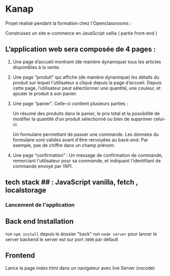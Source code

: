 # Kanap #
Projet réalisé pendant la formation chez l'Openclassrooms :

Construisez un site e-commerce en JavaScript vallia ( partie front-end )

## L’application web sera composée de 4 pages :
1. Une page d’accueil montrant (de manière dynamique) tous les articles disponibles à 
la vente.

2. Une page “produit” qui affiche (de manière dynamique) les détails du produit sur
lequel l'utilisateur a cliqué depuis la page d’accueil. Depuis cette page, l’utilisateur
peut sélectionner une quantité, une couleur, et ajouter le produit à son panier.

3. Une page “panier”. Celle-ci contient plusieurs parties :

    Un résumé des produits dans le panier, le prix total et la possibilité de
modifier la quantité d’un produit sélectionné ou bien de supprimer celui-ci.

    Un formulaire permettant de passer une commande. Les données du
formulaire sont validés avant d'être renvoyées au
back-end. Par exemple, pas de chiffre dans un champ prénom.

4. Une page “confirmation” :
Un message de confirmation de commande, remerciant l'utilisateur pour sa
commande, et indiquant l'identifiant de commande envoyé par l’API.

## tech stack ## : JavaScript vanilla, fetch , localstorage

### Lancement de l'application ###

## Back end Installation ##

run `npm install` depuis le dossier "back"
run `node server` pour lancer le server backend
le server est sur port `3000` par défault

## Frontend ##
Lance la page index.html dans un navigateur avec live Server (vscode)


